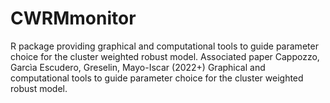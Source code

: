 # CWRMmonitor
R package providing graphical and computational tools to guide parameter choice for the cluster weighted robust model. Associated paper Cappozzo, Garcìa Escudero, Greselin, Mayo-Iscar (2022+) Graphical and computational tools to guide parameter choice for the cluster weighted robust model. 
